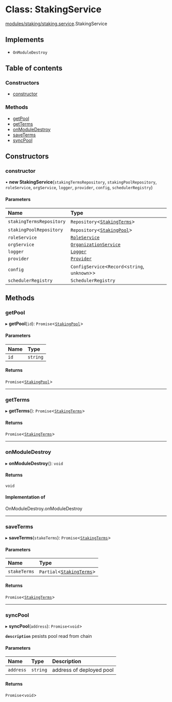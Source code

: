 # Class: StakingService

[modules/staking/staking.service](../modules/modules_staking_staking_service.md).StakingService

## Implements

- `OnModuleDestroy`

## Table of contents

### Constructors

- [constructor](modules_staking_staking_service.StakingService.md#constructor)

### Methods

- [getPool](modules_staking_staking_service.StakingService.md#getpool)
- [getTerms](modules_staking_staking_service.StakingService.md#getterms)
- [onModuleDestroy](modules_staking_staking_service.StakingService.md#onmoduledestroy)
- [saveTerms](modules_staking_staking_service.StakingService.md#saveterms)
- [syncPool](modules_staking_staking_service.StakingService.md#syncpool)

## Constructors

### constructor

• **new StakingService**(`stakingTermsRepository`, `stakingPoolRepository`, `roleService`, `orgService`, `logger`, `provider`, `config`, `schedulerRegistry`)

#### Parameters

| Name | Type |
| :------ | :------ |
| `stakingTermsRepository` | `Repository`<[`StakingTerms`](modules_staking_entities_staking_terms_entity.StakingTerms.md)\> |
| `stakingPoolRepository` | `Repository`<[`StakingPool`](modules_staking_entities_staking_pool_entity.StakingPool.md)\> |
| `roleService` | [`RoleService`](modules_role_role_service.RoleService.md) |
| `orgService` | [`OrganizationService`](modules_organization_organization_service.OrganizationService.md) |
| `logger` | [`Logger`](modules_logger_logger_service.Logger.md) |
| `provider` | [`Provider`](common_provider.Provider.md) |
| `config` | `ConfigService`<`Record`<`string`, `unknown`\>\> |
| `schedulerRegistry` | `SchedulerRegistry` |

## Methods

### getPool

▸ **getPool**(`id`): `Promise`<[`StakingPool`](modules_staking_entities_staking_pool_entity.StakingPool.md)\>

#### Parameters

| Name | Type |
| :------ | :------ |
| `id` | `string` |

#### Returns

`Promise`<[`StakingPool`](modules_staking_entities_staking_pool_entity.StakingPool.md)\>

___

### getTerms

▸ **getTerms**(): `Promise`<[`StakingTerms`](modules_staking_entities_staking_terms_entity.StakingTerms.md)\>

#### Returns

`Promise`<[`StakingTerms`](modules_staking_entities_staking_terms_entity.StakingTerms.md)\>

___

### onModuleDestroy

▸ **onModuleDestroy**(): `void`

#### Returns

`void`

#### Implementation of

OnModuleDestroy.onModuleDestroy

___

### saveTerms

▸ **saveTerms**(`stakeTerms`): `Promise`<[`StakingTerms`](modules_staking_entities_staking_terms_entity.StakingTerms.md)\>

#### Parameters

| Name | Type |
| :------ | :------ |
| `stakeTerms` | `Partial`<[`StakingTerms`](modules_staking_entities_staking_terms_entity.StakingTerms.md)\> |

#### Returns

`Promise`<[`StakingTerms`](modules_staking_entities_staking_terms_entity.StakingTerms.md)\>

___

### syncPool

▸ **syncPool**(`address`): `Promise`<`void`\>

**`description`** pesists pool read from chain

#### Parameters

| Name | Type | Description |
| :------ | :------ | :------ |
| `address` | `string` | address of deployed pool |

#### Returns

`Promise`<`void`\>
